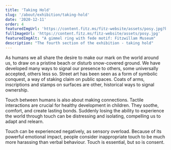 ```yaml
---
title: 'Taking Hold'
slug: '/about/exhibition/taking-hold'
date: '2020-12-11'
order: 4
featuredImgUrl: 'https://content.fitz.ms/fitz-website/assets/posy.jpg?key=directus-medium-crop'
fullImageUrl: 'https://content.fitz.ms/fitz-website/assets/posy.jpg'
featuredImgAlt: "A gimmel ring with fede motif: Fitzwillam Museum"
description: "The fourth section of the exhibition - taking hold"
---
```

As humans we all share the desire to make our mark on the world around us, to draw on a pristine beach or disturb snow-covered ground. We have developed many ways to signal our presence to others, some universally accepted, others less so. Street art has been seen as a form of symbolic conquest, a way of staking claim on public spaces. Coats of arms, inscriptions and stamps on surfaces are other, historical ways to signal ownership.

Touch between humans is also about making connections. Tactile interactions are crucial for healthy development in children. They soothe, comfort, and create lasting bonds. Suddenly losing the ability to experience the world through touch can be distressing and isolating, compelling us to adapt and relearn.

Touch can be experienced negatively, as sensory overload. Because of its powerful emotional impact, people consider inappropriate touch to be much more harassing than verbal behaviour. Touch is essential, but so is consent.
